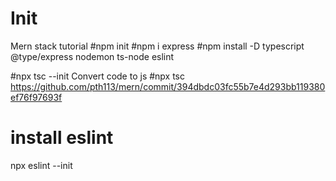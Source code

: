 # Init
Mern stack tutorial
#npm init
#npm i express
#npm install -D typescript @type/express nodemon ts-node eslint

#npx tsc --init
Convert code to js
#npx tsc
https://github.com/pth113/mern/commit/394dbdc03fc55b7e4d293bb119380ef76f97693f

# install eslint
npx eslint --init
